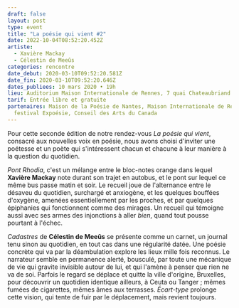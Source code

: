 ```yaml
---
draft: false
layout: post
type: event
title: "La poésie qui vient #2"
date: 2022-10-04T08:52:20.452Z
artiste:
  - Xavière Mackay
  - Célestin de Meeûs
categories: rencontre
date_debut: 2020-03-10T09:52:20.581Z
date_fin: 2020-03-10T09:52:20.646Z
dates_publiees: 10 mars 2020 • 19h
lieu: Auditorium Maison Internationale de Rennes, 7 quai Chateaubriand
tarif: Entrée libre et gratuite
partenaires: Maison de la Poésie de Nantes, Maison Internationale de Rennes,
  festival Expoésie, Conseil des Arts du Canada
---
```

Pour cette seconde édition de notre rendez-vous *La poésie qui vient*, consacré aux nouvelles voix en poésie, nous avons choisi d'inviter une poétesse et un poète qui s'intéressent chacun et chacune à leur manière à la question du quotidien.

*Pont Rhodia*, c'est un mélange entre le bloc-notes orange dans lequel **Xavière Mackay** note durant son trajet en autobus, et le pont sur lequel ce même bus passe matin et soir. Le recueil joue de l'alternance entre le désaveu du quotidien, surchargé et anxiogène, et les quelques bouffées d'oxygène, amenées essentiellement par les proches, et par quelques épiphanies qui fonctionnent comme des mirages. Un recueil qui témoigne aussi avec ses armes des injonctions à aller *bien*, quand tout pousse pourtant à l'échec.

*Cadastres* de **Célestin de Meeûs** se présente comme un carnet, un journal tenu sinon au quotidien, en tout cas dans une régularité datée. Une poésie concrète qui va par la déambulation explore les lieux mille fois reconnus. Le narrateur semble en permanence alerté, bousculé, par toute une mécanique de vie qui gravite invisible autour de lui, et qui l'amène à penser que rien ne va de soi. Parfois le regard se déplace et quitte la ville d'origine, Bruxelles, pour découvrir un quotidien identique ailleurs, à Ceuta ou Tanger ; mêmes fumées de cigarettes, mêmes âmes aux terrasses. *Écart-type* prolonge cette vision, qui tente de fuir par le déplacement, mais revient toujours.